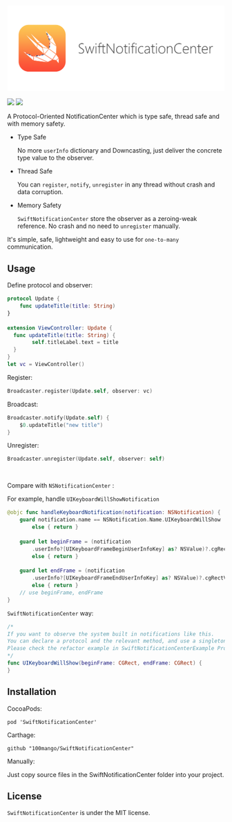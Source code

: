 
<p align="center"> <img src="logo.png" />
<br>

[![](http://img.shields.io/badge/iOS-8.0%2B-blue.svg)]() [![](http://img.shields.io/badge/Swift-3.0-blue.svg)]()



A Protocol-Oriented NotificationCenter which is type safe, thread safe and with memory safety.

- Type Safe

	No more `userInfo` dictionary and Downcasting, just deliver the concrete type value to the observer.
	
- Thread Safe

	You can `register`, `notify`, `unregister` in any thread without crash and data corruption.
	
- Memory Safety

	 `SwiftNotificationCenter` store the observer as a zeroing-weak reference. No crash and no need to `unregister` manually.
		
It's simple, safe, lightweight and easy to use for `one-to-many` communication.


## Usage

Define protocol and observer:

~~~swift
protocol Update {
    func updateTitle(title: String)
}

extension ViewController: Update {
  func updateTitle(title: String) {
  		self.titleLabel.text = title
  }
}
let vc = ViewController()
~~~

Register:

~~~swift
Broadcaster.register(Update.self, observer: vc)
~~~

Broadcast:

~~~swift
Broadcaster.notify(Update.self) {
    $0.updateTitle("new title")
}
~~~

Unregister:

~~~swift
Broadcaster.unregister(Update.self, observer: self)
~~~

<br>

Compare with `NSNotificationCenter` :

For example, handle `UIKeyboardWillShowNotification`

~~~swift
@objc func handleKeyboardNotification(notification: NSNotification) {
    guard notification.name == NSNotification.Name.UIKeyboardWillShow
        else { return }
    
    guard let beginFrame = (notification
        .userInfo?[UIKeyboardFrameBeginUserInfoKey] as? NSValue)?.cgRectValue
        else { return }
    
    guard let endFrame = (notification
        .userInfo?[UIKeyboardFrameEndUserInfoKey] as? NSValue)?.cgRectValue
        else { return }
    // use beginFrame, endFrame
}
~~~

`SwiftNotificationCenter` way:

~~~swift
/*
If you want to observe the system built in notifications like this.
You can declare a protocol and the relevant method, and use a singleton as a mediator to observe system's notification, then notify our observers.
Please check the refactor example in SwiftNotificationCenterExample Project.
*/
func UIKeyboardWillShow(beginFrame: CGRect, endFrame: CGRect) {
}
~~~

## Installation

CocoaPods:

~~~
pod 'SwiftNotificationCenter'
~~~

Carthage:

~~~
github "100mango/SwiftNotificationCenter"
~~~

Manually: 

Just copy source files in the SwiftNotificationCenter folder into your project.


## License

`SwiftNotificationCenter` is under the MIT license.
